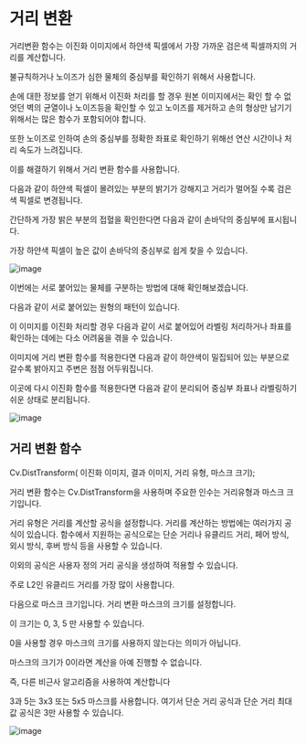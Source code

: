 # 거리 변환
거리변환 함수는 이진화 이미지에서 하얀색 픽셀에서 가장 가까운 검은색 픽셀까지의 거리를 계산합니다.

불규칙하거나 노이즈가 심한 물체의 중심부를 확인하기 위해서 사용합니다.

손에 대한 정보를 얻기 위해서 이진화 처리를 할 경우 원본 이미지에서는 확인 할 수 없엇던 벽의 균열이나 노이즈등을 확인할 수 있고 노이즈를 제거하고 손의 형상만 남기기 위해서는 많은 함수가 포함되어야 합니다.

또한 노이즈로 인하여 손의 중심부를 정확한 좌표로 확인하기 위해선 연산 시간이나 처리 속도가 느려집니다.

이를 해결하기 위해서 거리 변환 함수를 사용합니다.

다음과 같이 하얀색 픽셀이 몰려있는 부분의 밝기가 강해지고 거리가 멀어질 수록 검은색 픽셀로 변경됩니다.


간단하게 가장 밝은 부분의 접혈을 확인한다면 다음과 같이 손바닥의 중심부에 표시됩니다.

가장 하얀색 픽셀이 높은 값이 손바닥의 중심부로 쉽게 찾을 수 있습니다.

![image](https://github.com/user-attachments/assets/693d870a-9433-4380-8836-f6710f1830b1)

이번에는 서로 붙어있는 물체를 구분하는 방법에 대해 확인해보겠습니다.

다음과 같이 서로 붙어있는 원형의 패턴이 있습니다.

이 이미지를 이진화 처리할 경우 다음과 같이 서로 붙어있어 라벨링 처리하거나 좌표를 확인하는 데에는 다소 어려움을 겪을 수 있습니다.

이미지에 거리 변환 함수를 적용한다면 다음과 같이 하얀색이 밀집되어 있는 부분으로 갈수록 밝아지고 주변은 점점 어두워집니다.

이곳에 다시 이진화 함수를 적용한다면 다음과 같이 분리되어 중심부 좌표나 라벨링하기 쉬운 상태로 분리됩니다.

![image](https://github.com/user-attachments/assets/1e76ecf0-ab35-4d64-89c0-854180afdc8f)

## 거리 변환 함수
Cv.DistTransform( 이진화 이미지, 결과 이미지, 거리 유형, 마스크 크기);

거리 변환 함수는 Cv.DistTransform을 사용하며 주요한 인수는 거리유형과 마스크 크기입니다.

거리 유형은 거리를 계산할 공식을 설정합니다. 거리를 계산하는 방법에는 여러가지 공식이 있습니다. 함수에서 지원하는 공식으로는 단순 거리나 유클리드 거리, 페어 방식, 외시 방식, 후버 방식 등을 사용할 수 있습니다.

이외의 공식은 사용자 정의 거리 공식을 생성하여 적용할 수 있습니다.

주로 L2인 유클리드 거리를 가장 많이 사용합니다.

다음으로 마스크 크기입니다. 거리 변환 마스크의 크기를 설정합니다.

이 크기는 0, 3, 5 만 사용할 수 있습니다.

0을 사용할 경우 마스크의 크기를 사용하지 않는다는 의미가 아닙니다.

마스크의 크기가 0이라면 계산을 아예 진행할 수 없습니다.

즉, 다른 비근사 알고리즘을 사용하여 계산합니다

3과 5는 3x3 또는 5x5 마스크를 사용합니다. 여기서 단순 거리 공식과 단순 거리 최대값 공식은 3만 사용할 수 있습니다.

![image](https://github.com/user-attachments/assets/f2ea656a-8d5c-45a8-9340-805cc1a19351)

